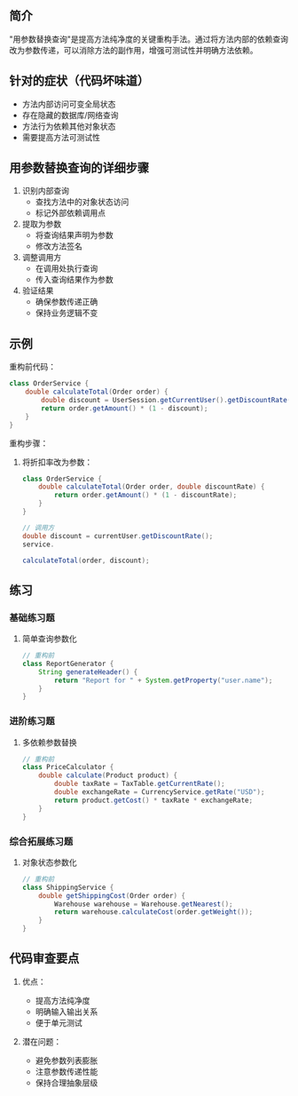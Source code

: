 ## 简介
"用参数替换查询"是提高方法纯净度的关键重构手法。通过将方法内部的依赖查询改为参数传递，可以消除方法的副作用，增强可测试性并明确方法依赖。

## 针对的症状（代码坏味道）
- 方法内部访问可变全局状态
- 存在隐藏的数据库/网络查询
- 方法行为依赖其他对象状态
- 需要提高方法可测试性

## 用参数替换查询的详细步骤
1. 识别内部查询
   - 查找方法中的对象状态访问
   - 标记外部依赖调用点
2. 提取为参数
   - 将查询结果声明为参数
   - 修改方法签名
3. 调整调用方
   - 在调用处执行查询
   - 传入查询结果作为参数
4. 验证结果
   - 确保参数传递正确
   - 保持业务逻辑不变

## 示例
重构前代码：

```java
class OrderService {
    double calculateTotal(Order order) {
        double discount = UserSession.getCurrentUser().getDiscountRate();
        return order.getAmount() * (1 - discount);
    }
}
```

重构步骤：
1. 将折扣率改为参数：

    ```java
    class OrderService {
        double calculateTotal(Order order, double discountRate) {
            return order.getAmount() * (1 - discountRate);
        }
    }
    
    // 调用方
    double discount = currentUser.getDiscountRate();
    service.
    
    calculateTotal(order, discount);
    ```

## 练习
### 基础练习题
1. 简单查询参数化

    ```java
    // 重构前
    class ReportGenerator {
        String generateHeader() {
            return "Report for " + System.getProperty("user.name");
        }
    }
    ```

### 进阶练习题
1. 多依赖参数替换

    ```java
    // 重构前
    class PriceCalculator {
        double calculate(Product product) {
            double taxRate = TaxTable.getCurrentRate();
            double exchangeRate = CurrencyService.getRate("USD");
            return product.getCost() * taxRate * exchangeRate;
        }
    }
    ```

### 综合拓展练习题
1. 对象状态参数化

    ```java
    // 重构前
    class ShippingService {
        double getShippingCost(Order order) {
            Warehouse warehouse = Warehouse.getNearest();
            return warehouse.calculateCost(order.getWeight());
        }
    }
    ```

## 代码审查要点
1. 优点：
   - 提高方法纯净度
   - 明确输入输出关系
   - 便于单元测试

2. 潜在问题：
   - 避免参数列表膨胀
   - 注意参数传递性能
   - 保持合理抽象层级
